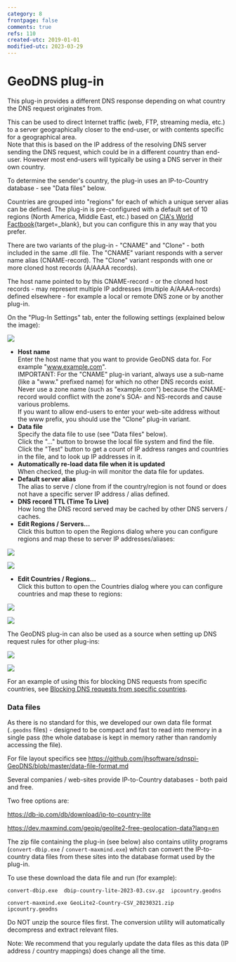 ```yaml
---
category: 8
frontpage: false
comments: true
refs: 110
created-utc: 2019-01-01
modified-utc: 2023-03-29
---
```

# GeoDNS plug-in

This plug-in provides a different DNS response depending on what country the DNS request originates from.

This can be used to direct Internet traffic (web, FTP, streaming media, etc.) to a server geographically closer to the end-user, or with contents specific for a geographical area.  
Note that this is based on the IP address of the resolving DNS server sending the DNS request, which could be in a different country than end-user. However most end-users will typically be using a DNS server in their own country.

To determine the sender's country, the plug-in uses an IP-to-Country database - see "Data files" below.


Countries are grouped into "regions" for each of which a unique server alias can be defined.
The plug-in is pre-configured with a default set of 10 regions (North America, Middle East, etc.) based on [CIA's World Factbook](https://www.cia.gov/the-world-factbook/){target=_blank}, but you can configure this in any way that you prefer.


There are two variants of the plug-in - "CNAME" and "Clone" - both included in the same .dll file.
The "CNAME" variant responds with a server name alias (CNAME-record).
The "Clone" variant responds with one or more cloned host records (A/AAAA records).

The host name pointed to by this CNAME-record - or the cloned host records - may represent multiple IP addresses (multiple A/AAAA-records) defined elsewhere - for example a local or remote DNS zone or by another plug-in. 

On the "Plug-In Settings" tab, enter the following settings (explained below the image):

![](img/177/1-2023.png)

- **Host name**  
Enter the host name that you want to provide GeoDNS data for. For example "www.example.com".  
IMPORTANT: For the "CNAME" plug-in variant, always use a sub-name (like a "www." prefixed name) for which no other DNS records exist. Never use a zone name (such as "example.com") because the CNAME-record would conflict with the zone's SOA- and NS-records and cause various problems.  
If you want to allow end-users to enter your web-site address without the www prefix, you should use the "Clone" plug-in variant.
- **Data file**  
Specify the data file to use (see "Data files" below).  
Click the "..." button to browse the local file system and find the file.  
Click the "Test" button to get a count of IP address ranges and countries in the file, and to look up IP addresses in it.
- **Automatically re-load data file when it is updated**  
When checked, the plug-in will monitor the data file for updates.
- **Default server alias**  
The alias to serve / clone from if the country/region is not found or does not have a specific server IP address / alias defined.
- **DNS record TTL (Time To Live)**  
How long the DNS record served may be cached by other DNS servers / caches.
- **Edit Regions / Servers...**  
Click this button to open the Regions dialog where you can configure regions and map these to server IP addresses/aliases:

![](img/177/2-2023.png)

![](img/177/3-2023.png)

- **Edit Countries / Regions...**  
Click this button to open the Countries dialog where you can configure countries and map these to regions:

![](img/177/4.png)

![](img/177/5.png)

The GeoDNS plug-in can also be used as a source when setting up DNS request rules for other plug-ins:

![](img/177/6.png)

![](img/177/7.png)

For an example of using this for blocking DNS requests from specific countries, see [Blocking DNS requests from specific countries](/kb/6).


### Data files

As there is no standard for this, we developed our own data file format (`.geodns` files) - designed to be compact and fast to read into memory in a single pass (the whole database is kept in memory rather than randomly accessing the file).

For file layout specifics see https://github.com/jhsoftware/sdnspi-GeoDNS/blob/master/data-file-format.md

Several companies / web-sites provide IP-to-Country databases - both paid and free.

Two free options are:

<https://db-ip.com/db/download/ip-to-country-lite>

<https://dev.maxmind.com/geoip/geolite2-free-geolocation-data?lang=en>

The zip file containing the plug-in (see below) also contains utility programs (`convert-dbip.exe` / `convert-maxmind.exe`) which can convert the IP-to-country data files from these sites into the database format used by the plug-in.

To use these download the data file and run (for example):

`convert-dbip.exe  dbip-country-lite-2023-03.csv.gz  ipcountry.geodns`

`convert-maxmind.exe GeoLite2-Country-CSV_20230321.zip  ipcountry.geodns`

Do NOT unzip the source files first. The conversion utility will automatically decompress and extract relevant files.

Note: We recommend that you regularly update the data files as this data (IP address / country mappings) does change all the time.
